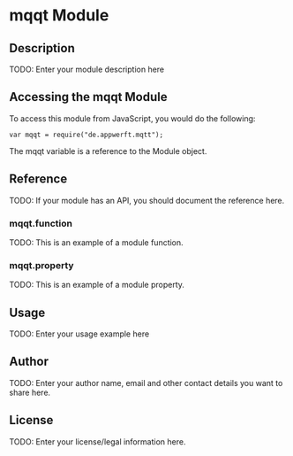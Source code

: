 # mqqt Module

## Description

TODO: Enter your module description here

## Accessing the mqqt Module

To access this module from JavaScript, you would do the following:

    var mqqt = require("de.appwerft.mqtt");

The mqqt variable is a reference to the Module object.

## Reference

TODO: If your module has an API, you should document
the reference here.

### mqqt.function

TODO: This is an example of a module function.

### mqqt.property

TODO: This is an example of a module property.

## Usage

TODO: Enter your usage example here

## Author

TODO: Enter your author name, email and other contact
details you want to share here.

## License

TODO: Enter your license/legal information here.
